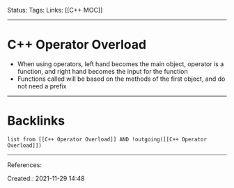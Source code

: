Status: 
Tags: 
Links: [[C++ MOC]]
___
# C++ Operator Overload
- When using operators, left hand becomes the main object, operator is a function, and right hand becomes the input for the function
- Functions called will be based on the methods of the first object, and do not need a prefix
___
# Backlinks
```dataview
list from [[C++ Operator Overload]] AND !outgoing([[C++ Operator Overload]])
```
___
References:

Created:: 2021-11-29 14:48
